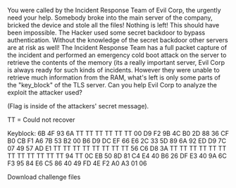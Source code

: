 You were called by the Incident Response Team of Evil Corp, the urgently need your help. Somebody broke into the main server of the company, bricked the device and stole all the files! Nothing is left! This should have been impossible. The Hacker used some secret backdoor to bypass authentication. Without the knowledge of the secret backdoor other servers are at risk as well! The Incident Response Team has a full packet capture of the incident and performed an emergency cold boot attack on the server to retrieve the contents of the memory (its a really important server, Evil Corp is always ready for such kinds of incidents. However they were unable to retrieve much information from the RAM, what's left is only some parts of the "key_block" of the TLS server. Can you help Evil Corp to analyze the exploit the attacker used?

(Flag is inside of the attackers' secret message).


TT = Could not recover

Keyblock:
6B 4F 93 6A TT TT TT TT TT TT 00 D9 F2 9B 4C B0
2D 88 36 CF B0 CB F1 A6 7B 53 B2 00 B6 D9 DC EF
66 E6 2C 33 5D 89 6A 92 ED D9 7C 07 49 57 AD E1
TT TT TT TT TT TT TT TT 56 C6 D8 3A TT TT TT TT
TT TT TT TT TT TT TT TT 94 TT 0C EB 50 8D 81 C4
E4 40 B6 26 DF E3 40 9A 6C F3 95 84 E6 C5 86 40
49 FD 4E F2 A0 A3 01 06

Download challenge files
